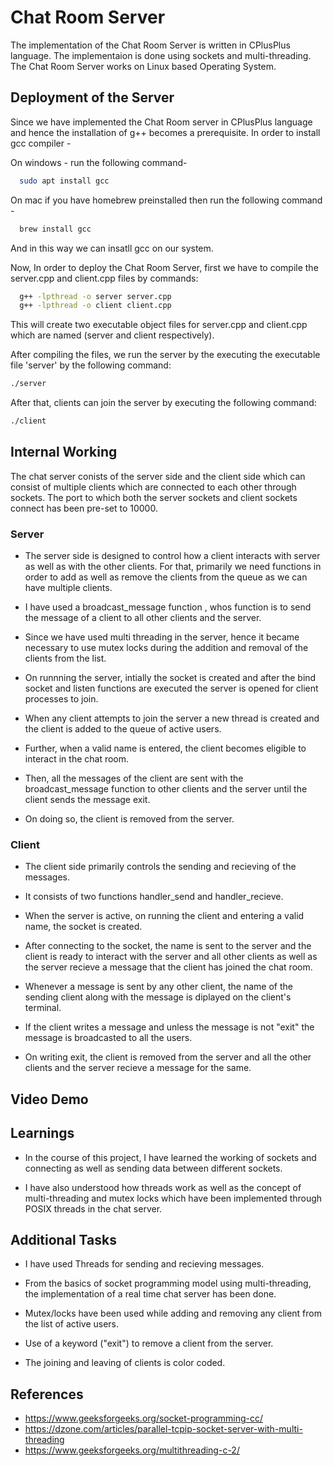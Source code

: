 
# Chat Room Server

The implementation of the Chat Room Server is written in CPlusPlus language.
The implementaion is done using sockets and multi-threading.
The Chat Room Server works on Linux based Operating System.



## Deployment of the Server

Since we have implemented the Chat Room server in CPlusPlus language and hence the installation of
g++ becomes a prerequisite. 
In order to install gcc compiler -

On windows - run the following command-

```bash
  sudo apt install gcc
```
On mac if you have homebrew preinstalled then run the following command -

```bash
  brew install gcc
```
And in this way we can insatll gcc on our system.

Now, In order to deploy the Chat Room Server, first we have to compile the server.cpp and 
client.cpp files by commands:

```bash
  g++ -lpthread -o server server.cpp
  g++ -lpthread -o client client.cpp
```
This will create two executable object files for server.cpp and client.cpp which are named (server and client respectively).

After compiling the files, we run the server by the executing the executable file 'server' by the following command:

```bash
./server
```

After that, clients can join the server by executing the following command:

```bash
./client
```


## Internal Working 

The chat server conists of the server side and the client side which can consist of multiple clients which are connected to each other
through sockets. The port to which both the server sockets and client sockets connect has been pre-set to 10000.  


### Server

- The server side is designed to control how a client interacts with server as well as with the other clients. For that, primarily we need functions in order to add as well as remove the clients from the queue as we can have multiple clients. 

- I have used a broadcast_message function , whos function is to send the message of a client to all other clients and the server. 

- Since we have used multi threading in the server, hence it became necessary to use mutex locks during the addition and removal of the clients from the list. 

- On runnning the server, intially the socket is created and after the bind socket and listen functions are executed the server is opened for client processes to join. 

- When any client attempts to join the server a new thread is created and the client is added to the queue of active users.

- Further, when a valid name is entered, the client becomes eligible to interact in the chat room. 

- Then, all the messages of the client are sent with the broadcast_message function to other clients and the server until the client sends the message exit.

- On doing so, the client is removed from the server.

### Client

- The client side primarily controls the sending and recieving of the messages.

- It consists of two functions handler_send and handler_recieve. 

- When the server is active, on running the client and entering a valid name, the socket is created.
 
- After connecting to the socket, the name is sent to the server and the client is ready to interact with the server and all other clients as well as the server recieve a message that the client has joined the chat room.

- Whenever a message is sent by any other client, the name of the sending client along with the message is diplayed on the client's terminal.
 
- If the client writes a message and unless the message is not "exit" the message is broadcasted to all the users. 

- On writing exit, the client is removed from the server and all the other clients and the server recieve a message for the same.

## Video Demo



## Learnings

- In the course of this project, I have learned the working of sockets and connecting as well as sending data between different sockets. 

- I have also understood how threads work as well as the concept of multi-threading and mutex locks which have been implemented through POSIX threads in the chat server.

## Additional Tasks
 
- I have used Threads for sending and recieving messages.

- From the basics of socket programming model using multi-threading, the implementation of a real time chat server has been done.

- Mutex/locks have been used while adding and removing any client from the
  list of active users.
  
- Use of a keyword ("exit") to remove a client from the server.

- The joining and leaving of clients is color coded.

## References

- https://www.geeksforgeeks.org/socket-programming-cc/
- https://dzone.com/articles/parallel-tcpip-socket-server-with-multi-threading 
- https://www.geeksforgeeks.org/multithreading-c-2/
